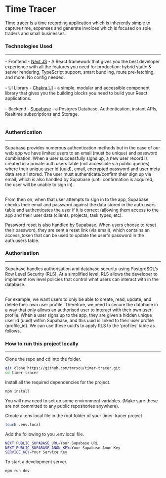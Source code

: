 # Time Tracer

Time tracer is a time recording application which is inherently simple to capture time, expenses and generate invoices which is focused on sole traders and small businesses.

### Technologies Used

<hr>
 - Frontend - <a href='https://nextjs.org/'>Next JS</a> - A React framework that gives you the best developer experience with all the features you need for production: hybrid static & server rendering, TypeScript support, smart bundling, route pre-fetching, and more. No config needed.<br><br>
- UI Library - <a href='https://chakra-ui.com/'>Chakra UI</a> - a simple, modular and accessible component library that gives you the building blocks you need to build your React applications.<br><br>
- Backend - <a href='https://supabase.com/'>Supabase</a> - a Postgres Database, Authentication, instant APIs, Realtime subscriptions and Storage.
<br>
<br>

### Authentication

<hr>
Supabase provides numerous authentication methods but in the case of our web app we have limited users to an email (must be unique) and password combination. When a user successfully signs up, a new user record is created in a private auth.users table (not accessible via public queries) where their unique user id (uuid), email, encrypted password and user meta data are all stored. The user must authenticate/confirm their sign up via email, which is also handled by Supabase (until confirmation is acquired, the user will be unable to sign in).<br><br>

From then on, when that user attempts to sign in to the app, Supabase checks their email and password against the data stored in the auth.users table and authenticates the user if it is correct (allowing them access to the app and their user data (clients, projects, task types, etc).

Password reset is also handled by Supabase. When users choose to reset their password, they are sent a reset link (via email), which contains an access_token that can be used to update the user's password in the auth.users table.

### Authorisation

<hr>
Supabase handles authorisation and database security using PostgreSQL’s Row Level Security (RLS). At a simplified level, RLS allows the developer to implement row level policies that control what users can interact with in the database.<br><br>

For example, we want users to only be able to create, read, update, and delete their own user profile. Therefore, we need to secure the database in a way that only allows an authorised user to interact with their own user profile. When a user signs up to the app, they are given a hidden unique user id (uuid) within Supabase, and this uuid is linked to their user profile (profile_id). We can use these uuid’s to apply RLS to the ‘profiles’ table as follows.

### How to run this project locally

<hr>

Clone the repo and cd into the folder.

```sh
git clone https://github.com/tmrscu/timer-tracer.git
cd timer-tracer
```

Install all the required dependencies for the project.

```sh
npm install
```

You will now need to set up some environment variables. (Make sure these are not committed to any public repositories anywhere).

Create a .env.local file in the root folder of your timer-tracer project.

```sh
touch .env.local
```

Add the following to you .env.local file.

```sh
NEXT_PUBLIC_SUPABASE_URL=Your Supabase URL
NEXT_PUBLIC_SUPABASE_ANON_KEY=Your Supabase Anon Key
SERVICE_KEY=Your Service Key
```

To start a development server.

```sh
npm run dev
```

